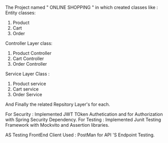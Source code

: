 The Project named " ONLINE SHOPPING " in which created  classes like :
Entity classes:
1. Product
2. Cart
3. Order

Controller Layer class:
1. Product Controller
2. Cart Controller
3. Order Controller

Service Layer Class :
1. Product service
2. Cart service
3. Order Service

And Finally the related Repsitory Layer's for each.

For Security : Implemented JWT TOken Authetication and for Authorization with Spring Security Dependency.
For Testing : Implemented Junit Testing Framework with Mockvito and Assertion libraries.

AS Testing FrontEnd Client Used : PostMan for API 'S  Endpoint Testing.
